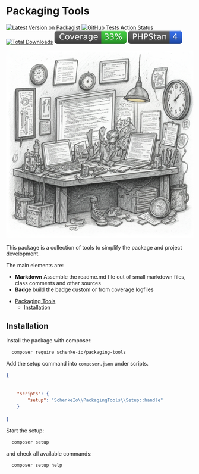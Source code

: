 <!--

This file was written by 'MakeMarkdown.php' line 21 using
SchenkeIo\PackagingTools\Markdown\MarkdownAssembler

Do not edit manually as it will be overwritten.

-->

# Packaging Tools

[![Latest Version on Packagist](https://img.shields.io/packagist/v/schenke-io/packaging-tools?style=plastic)](https://packagist.org/packages/schenke-io/packaging-tools)
[![GitHub Tests Action Status](https://img.shields.io/github/actions/workflow/status/schenke-io/packaging-tools/run-tests.yml?branch=main&label=tests&style=plastic)](https://github.com/schenke-io/packaging-tools/actions?query=workflow%3Arun-tests+branch%3Amain)
[![Total Downloads](https://img.shields.io/packagist/dt/schenke-io/packaging-tools.svg?style=plastic)](https://packagist.org/packages/schenke-io/packaging-tools)
![](/.github/coverage-badge.svg)
![](/.github/phpstan.svg)


![](/.github/werkstatt.png)

This package is a collection of tools to simplify the package and project development.

The main elements are:
- **Markdown** Assemble the readme.md file out of small markdown files, class comments and other sources
- **Badge** build the badge custom or from coverage logfiles



* [Packaging Tools](#packaging-tools)
  * [Installation](#installation)




## Installation

Install the package with composer:

```bash
  composer require schenke-io/packaging-tools
```

Add the setup command into `composer.json` under scripts.

```json
{
    
    
    "scripts": {
        "setup": "SchenkeIo\\PackagingTools\\Setup::handle"    
    }
    
}

```



Start the setup:

```bash
  composer setup
```

and check all available commands:

```bash
  composer setup help
```




